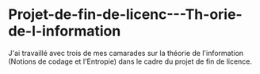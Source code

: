 # Projet-de-fin-de-licenc---Th-orie-de-l-information
J'ai travaillé avec trois de mes camarades sur la théorie de l'information (Notions de codage et l'Entropie) dans le cadre du projet de fin de licence.

